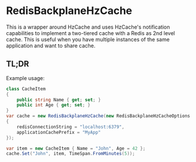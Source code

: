 # RedisBackplaneHzCache

This is a wrapper around HzCache and uses HzCache's notification capabilities to implement a two-tiered cache with a Redis
as 2nd level cache. This is useful when you have multiple instances of the same application and want to share cache.

## TL;DR

Example usage:

```csharp
class CacheItem
{
    public string Name { get; set; }
    public int Age { get; set; }
}
var cache = new RedisBackplaneHzCache(new RedisBackplaneHzCacheOptions
{
    redisConnectionString = "localhost:6379",
    applicationCachePrefix = "MyApp"
});

var item = new CacheItem { Name = "John", Age = 42 };
cache.Set("John", item, TimeSpan.FromMinutes(5));
```
